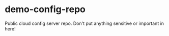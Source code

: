 # demo-config-repo
Public cloud config server repo. Don't put anything sensitive or important in here!

